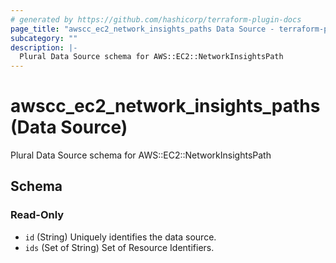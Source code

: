 ```yaml
---
# generated by https://github.com/hashicorp/terraform-plugin-docs
page_title: "awscc_ec2_network_insights_paths Data Source - terraform-provider-awscc"
subcategory: ""
description: |-
  Plural Data Source schema for AWS::EC2::NetworkInsightsPath
---
```


# awscc_ec2_network_insights_paths (Data Source)

Plural Data Source schema for AWS::EC2::NetworkInsightsPath



<!-- schema generated by tfplugindocs -->
## Schema

### Read-Only

- `id` (String) Uniquely identifies the data source.
- `ids` (Set of String) Set of Resource Identifiers.


